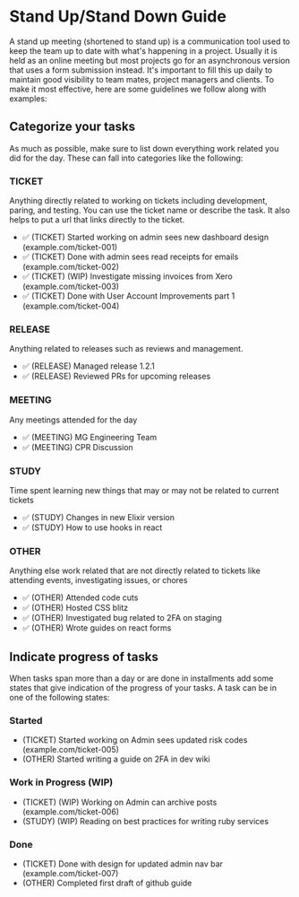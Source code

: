 # Stand Up/Stand Down Guide

A stand up meeting (shortened to stand up) is a communication tool used to keep the team up to date with what's happening in a project. Usually it is held as an online meeting but most projects go for an asynchronous version that uses a form submission instead. It's important to fill this up daily to maintain good visibility to team mates, project managers and clients. To make it most effective, here are some guidelines we follow along with examples:

## Categorize your tasks

As much as possible, make sure to list down everything work related you did for the day. These can fall into categories like the following:

### TICKET
Anything directly related to working on tickets including development, paring, and testing. You can use the ticket name or describe the task. It also helps to put a url that links directly to the ticket.
- ✅ (TICKET) Started working on admin sees new dashboard design (example.com/ticket-001)
- ✅ (TICKET) Done with admin sees read receipts for emails (example.com/ticket-002)
- ✅ (TICKET) (WIP) Investigate missing invoices from Xero (example.com/ticket-003)
- ✅ (TICKET) Done with User Account Improvements part 1 (example.com/ticket-004)

### RELEASE
Anything related to releases such as reviews and management.
- ✅ (RELEASE) Managed release 1.2.1
- ✅ (RELEASE) Reviewed PRs for upcoming releases

### MEETING
Any meetings attended for the day
- ✅ (MEETING) MG Engineering Team
- ✅ (MEETING) CPR Discussion

### STUDY
Time spent learning new things that may or may not be related to current tickets
- ✅ (STUDY) Changes in new Elixir version
- ✅ (STUDY) How to use hooks in react

### OTHER
Anything else work related that are not directly related to tickets like attending events, investigating issues, or chores
- ✅ (OTHER) Attended code cuts
- ✅ (OTHER) Hosted CSS blitz
- ✅ (OTHER) Investigated bug related to 2FA on staging
- ✅ (OTHER) Wrote guides on react forms

## Indicate progress of tasks

When tasks span more than a day or are done in installments add some states that give indication of the progress of your tasks. A task can be in one of the following states:

### Started
- (TICKET) Started working on Admin sees updated risk codes (example.com/ticket-005)
- (OTHER) Started writing a guide on 2FA in dev wiki
### Work in Progress (WIP)
- (TICKET) (WIP) Working on Admin can archive posts (example.com/ticket-006)
- (STUDY) (WIP) Reading on best practices for writing ruby services
### Done
- (TICKET) Done with design for updated admin nav bar (example.com/ticket-007)
- (OTHER) Completed first draft of github guide
